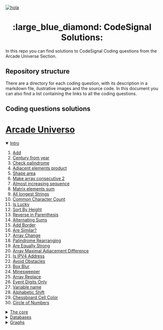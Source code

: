 [![hola](https://app.codesignal.com/img/logos/logo_white.svg)](https://app.codesignal.com/login) 
<p></p>
<span align="center"> <h1> :large_blue_diamond: CodeSignal Solutions: </h1> </span>

In this repo you can find solutions to CodeSignal Coding questions from the Arcade Universe Section.

## Repository structure
There are a directory for each coding question, with its description in a markdown file, ilustrative images and the source code.
In this document you can also find a list containing the links to all the coding questions.

## Coding questions solutions
# [**Arcade Universo**](https://app.codesignal.com/arcade)
<details open>
   <summary> <a href="https://app.codesignal.com/arcade/intro">Intro</a></summary>
    
1. [Add](Add/Add.md)
1. [Century from year](Century_From_Year/Century_From_Year.md)
1. [Check palindrome](Check_Palindrome/Check_Palindrome.md)    
1. [Adjacent elements product](Adjacent_Elements_Products/Adjacent_Elements_Product.md)
2. [Shape area](Shape_Area/Shape_Area.md)
1. [Make array consecutive 2](Make_Array_Consecutive_2/Make_Array_Consecutive_2.md)
1. [Almost increasing sequence](Almost_Increasing_Sequence/Almost_Increasing_Sequence.md)
1. [Matrix elements sum](Matrix_Elements_Sum/Matrix_Elements_Sum.md)
1. [All longest Strings](All_Longest_Strings/All_Longest_Strings.md)
1. [Common Character Count](Common_Character_Count/Common_Character_Count.md)
1. [Is Lucky](Is_Lucky/Is_Lucky.md)
1. [Sort By Height](Sort_By_Height/Sort_By_Height.md)
1. [Reverse in Parenthesis](Reverse_In_Parenthesis/Reverse_In_Parenthesis.md)
1. [Alternating Sums](Alternating_Sums/Alternating_Sums.md)
1. [Add Border](Add_Border/Add_Border.md)
1. [Are Similar?](Are_Similar/Are_Similar.md)
1. [Array Change](Array_Change/Array/Change.md)
1. [Palindrome Rearranging](Palindrome_Rearranging/Palindrome_Rearranging.md)
1. [Are Equally Strong](Are_Equally_Strong/Are_Equally_Strong.md)
1. [Array Maximal Adjacement Difference](Array_Maximal_Adjacement_Difference/Array_Maximal_Adjacement_Difference.md)
1. [Is IPV4 Address](Is_IPV4_Address/Is_IPV4_Address.md)
1. [Avoid Obstacles](Avoid_Obstacles/Avoid_Obstacles.md)
1. [Box Blur](Box_Blur/Box_Blur.md)
1. [Minesweeper](Minesweeper/Minesweeper.md)
1. [Array Replace](Array_Replace/Array_Replace.md)
1. [Event Digits Only](Even_Digits_Only/Even_Digits_Only.md)
1. [Variable name](Variable_Name/Variable_Name.md)
1. [Alphabetic Shift](Alphabetic_Shift/Alphabetic_Shift.md)
1. [Chessboard Cell Color](Chessboard_Cell_Color/Chessboard_Cell_Color.md)
1. [Circle of Numbers](Circle_Of_Numbers/Circle_Of_Numbers.md)
 
</details>
<details>
       <summary> <a href="hola.com">The core</a></summary>
     
 - Add two digits
  
 </details>
<details>
       <summary> <a href="hola.com">Databases</a></summary>
     
 - Project list
  
 </details>
<details>
       <summary> <a href="hola.com">Graphs</a></summary>
     
 - New Road System
  
 </details>


